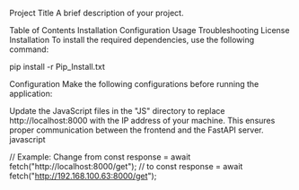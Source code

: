 Project Title
A brief description of your project.

Table of Contents
Installation
Configuration
Usage
Troubleshooting
License
Installation
To install the required dependencies, use the following command:


pip install -r Pip_Install.txt

Configuration
Make the following configurations before running the application:

Update the JavaScript files in the "JS" directory to replace http://localhost:8000 with the IP address of your machine. This ensures proper communication between the frontend and the FastAPI server.
javascript

// Example: Change from
const response = await fetch("http://localhost:8000/get");
// to
const response = await fetch("http://192.168.100.63:8000/get");

